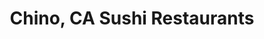 ---
layout: city
title: Chino, CA Sushi Restaurants
permalink: /california/chino/
stateAbbr: CA
stateName: California
cityName: Chino

---